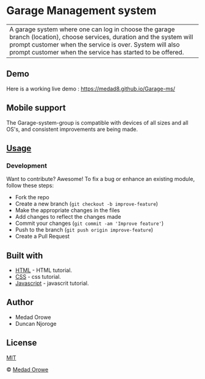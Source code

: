 # Garage Management system

<table>
<tr>
<td>
A garage system where one can log in choose the garage branch (location), choose services, duration and the system will prompt customer when the service is over. System will also prompt customer when the service has started to be offered.
</td>
</tr>
</table>

## Demo
Here is a working live demo :  https://medad8.github.io/Garage-ms/

## Mobile support
The Garage-system-group is compatible with devices of all sizes and all OS's, and consistent improvements are being made.

## [Usage](https://medad8.github.io/Garage-ms/)
### Development

Want to contribute? Awesome!
To fix a bug or enhance an existing module, follow these steps:
- Fork the repo
- Create a new branch (`git checkout -b improve-feature`)
- Make the appropriate changes in the files
- Add changes to reflect the changes made
- Commit your changes (`git commit -am 'Improve feature'`)
- Push to the branch (`git push origin improve-feature`)
- Create a Pull Request

## Built with

- [HTML](https://www.w3schools.com/html/) - HTML tutorial.
- [CSS](https://www.w3schools.com/css/) - css tutorial.
- [Javascript](https://www.w3schools.com/js/) - javascrit tutorial.

## Author
- Medad Orowe
- Duncan Njoroge

## License 
[MIT](https://github.com/medad8/Garage-ms/blob/master/LICENSE.md)

 © [Medad Orowe](https://github.com/medad8)
